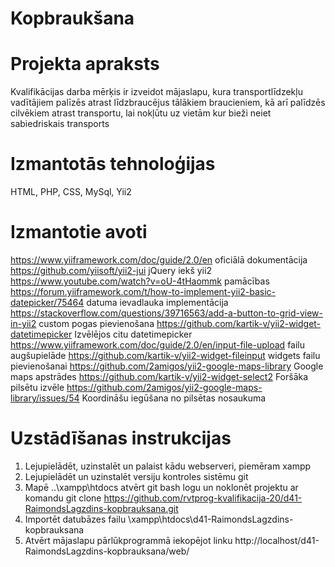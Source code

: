 # Kopbraukšana

# Projekta apraksts

Kvalifikācijas darba mērķis ir izveidot mājaslapu, kura transportlīdzekļu vadītājiem palīzēs atrast līdzbraucējus tālākiem braucieniem, kā arī palīdzēs cilvēkiem atrast transportu, lai nokļūtu uz vietām kur bieži neiet sabiedriskais transports

# Izmantotās tehnoloģijas

HTML, PHP, CSS, MySql, Yii2

# Izmantotie avoti
https://www.yiiframework.com/doc/guide/2.0/en oficiālā dokumentācija
https://github.com/yiisoft/yii2-jui jQuery iekš yii2
https://www.youtube.com/watch?v=oU-4tHaommk pamācības
https://forum.yiiframework.com/t/how-to-implement-yii2-basic-datepicker/75464 datuma ievadlauka implementācija 
https://stackoverflow.com/questions/39716563/add-a-button-to-grid-view-in-yii2 custom pogas pievienošana
https://github.com/kartik-v/yii2-widget-datetimepicker Izvēlējos citu datetimepicker
https://www.yiiframework.com/doc/guide/2.0/en/input-file-upload failu augšupielāde
https://github.com/kartik-v/yii2-widget-fileinput widgets failu pievienošanai
https://github.com/2amigos/yii2-google-maps-library Google maps apstrādes
https://github.com/kartik-v/yii2-widget-select2 Foršāka pilsētu izvēle
https://github.com/2amigos/yii2-google-maps-library/issues/54 Koordināšu iegūšana no pilsētas nosaukuma
# Uzstādīšanas instrukcijas
1. Lejupielādēt, uzinstalēt un palaist kādu webserveri, piemēram xampp
2. Lejupielādēt un uzinstalēt versiju kontroles sistēmu git
3. Mapē ..\xampp\htdocs atvērt git bash logu un noklonēt projektu ar komandu git clone https://github.com/rvtprog-kvalifikacija-20/d41-RaimondsLagzdins-kopbrauksana.git
4. Importēt datubāzes failu \xampp\htdocs\d41-RaimondsLagzdins-kopbrauksana
5. Atvērt mājaslapu pārlūkprogrammā iekopējot linku http://localhost/d41-RaimondsLagzdins-kopbrauksana/web/